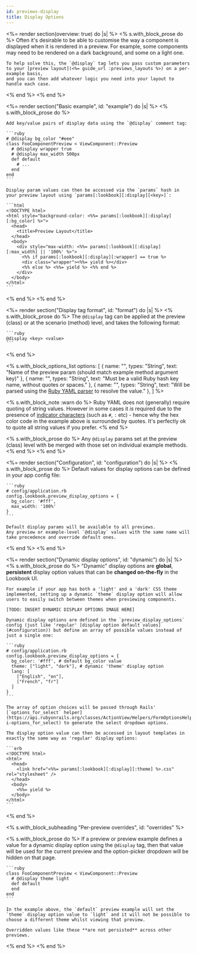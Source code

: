 ```yaml
---
id: previews-display
title: Display Options
---
```


<%= render section(overview: true) do |s| %>
    <% s.with_block_prose do %>
    Often it's desirable to be able to customise the way a component is displayed when it is rendered in a preview.
    For example, some components may need to be rendered on a dark background, and some on a light one.

    To help solve this, the `@display` tag lets you pass custom parameters to your [preview layout](<%= guide_url :previews_layouts %>) on a per-example basis,
    and you can then add whatever logic you need into your layout to handle each case.
  <% end %>
<% end %>

<%= render section("Basic example", id: "example") do |s| %>
  <% s.with_block_prose do %>

    Add key/value pairs of display data using the `@display` comment tag:

    ```ruby
    # @display bg_color "#eee"
    class FooComponentPreview < ViewComponent::Preview
      # @display wrapper true
      # @display max_width 500px
      def default
        # ...
      end
    end
    ```

    Display param values can then be accessed via the `params` hash in your preview layout using `params[:lookbook][:display][<key>]`:

    ```html
    <!DOCTYPE html>
    <html style="background-color: <%%= params[:lookbook][:display][:bg_color] %>">
      <head>
        <title>Preview Layout</title>
      </head>
      <body>
        <div style="max-width: <%%= params[:lookbook][:display][:max_width] || '100%' %>">
          <%% if params[:lookbook][:display][:wrapper] == true %>
          <div class="wrapper"><%%= yield %></div>
          <%% else %> <%%= yield %> <%% end %>
        </div>
      </body>
    </html>
    ```
  <% end %>
<% end %>

<%= render section("Display tag format", id: "format") do |s| %>
  <% s.with_block_prose do %>
    The `@display` tag can be applied at the preview (class) or at the scenario (method) level, and takes the following format:

    ```ruby
    @display <key> <value>
    ```
  <% end %>

  <% s.with_block_options_list options: [
    {
      name: "<name>",
      types: "String",
      text: "Name of the preview param (should match example method argument key)"
    },
    {
      name: "<key>",
      types: "String",
      text: "Must be a valid Ruby hash key name, without quotes or spaces."
    },
    {
      name: "<value>",
      types: "String",
      text: "Will be parsed using the [Ruby YAML parser](https://yaml.org/YAML_for_ruby.html) to resolve the value."
    },
  ] %>

  <% s.with_block_note :warn do %>
    Ruby YAML does not (generally) require quoting of string values. However in some cases it _is_ required due to the
    presence of [indicator characters](https://yaml.org/YAML_for_ruby.html#indicators_in_strings) (such as `#`, `:` etc) - hence
    why the hex color code in the example above is surrounded by quotes. It's perfectly ok to quote all string values if you prefer.
  <% end %>

  <% s.with_block_prose do %>
    Any `@display` params set at the preview (class) level with be merged with those set on individual example methods.    
  <% end %>
<% end %>

<%= render section("Configuration", id: "configuration") do |s| %>
  <% s.with_block_prose do %>
    Default values for display options can be defined in your app config file:

    ```ruby
    # config/application.rb
    config.lookbook.preview_display_options = {
      bg_color: '#fff',
      max_width: '100%'
    }
    ```

    Default display params will be available to all previews.
    Any preview or example-level `@display` values with the same name will take precedence and override default ones.
  <% end %>
<% end %>

<%= render section("Dynamic display options", id: "dynamic") do |s| %>
  <% s.with_block_prose do %>
    "Dynamic" display options are **global**, **persistent** display option values that can be **changed on-the-fly** in the Lookbook UI.

    For example if your app has both a 'light' and a 'dark' CSS theme implemented, setting up a dynamic `theme` display option will allow users to easily switch between themes when previewing components.

    [TODO: INSERT DYNAMIC DISPLAY OPTIONS IMAGE HERE]

    Dynamic display options are defined in the `preview_display_options` config (just like 'regular' [display option default values](#configuration)) but define an array of possible values instead of just a single one:

    ```ruby
    # config/application.rb
    config.lookbook.preview_display_options = {
      bg_color: '#fff', # default bg_color value
      theme: ["light", "dark"], # dynamic 'theme' display option
      lang: [
        ["English", "en"],
        ["French", "fr"]
      ]
    }
    ```

    The array of option choices will be passed through Rails' [`options_for_select` helper](https://api.rubyonrails.org/classes/ActionView/Helpers/FormOptionsHelper.html#method-i-options_for_select) to generate the select dropdown options.

    The display option value can then be accessed in layout templates in exactly the same way as 'regular' display options:

    ```erb
    <!DOCTYPE html>
    <html>
      <head>
        <link href="<%%= params[:lookbook][:display][:theme] %>.css" rel="stylesheet" />
      </head>
      <body>
        <%%= yield %>
      </body>
    </html>
    ```
  <% end %>

  <% s.with_block_subheading "Per-preview overrides", id: "overrides" %>

  <% s.with_block_prose do %>
    If a preview or preview example defines a value for a dynamic display option using the `@display` tag,
    then that value will be used for the current preview and the option-picker dropdown will be hidden on that page.

    ```ruby
    class FooComponentPreview < ViewComponent::Preview
      # @display theme light
      def default
      end
    end
    ```

    In the example above, the `default` preview example will set the `theme` display option value to `light` and it will not be possible to choose a different theme whilst viewing that preview.

    Overridden values like these **are not persisted** across other previews.
  <% end %>
<% end %>
